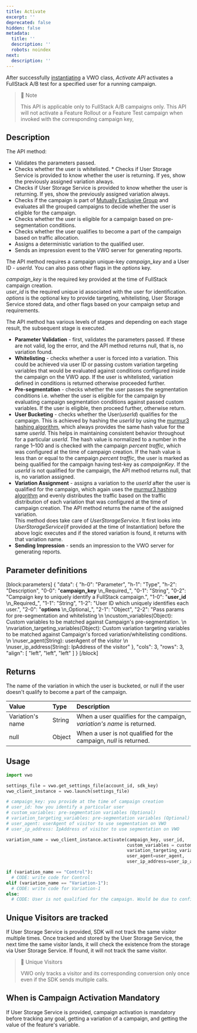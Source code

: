 ```yaml
---
title: Activate
excerpt: ''
deprecated: false
hidden: false
metadata:
  title: ''
  description: ''
  robots: noindex
next:
  description: ''
---
```

After successfully [instantiating](https://developers.vwo.com/docs/python-launch) a VWO class, _Activate API_ activates a FullStack A/B test for a specified user for a running campaign.

> 📘 Note
> 
> This API is applicable only to FullStack A/B campaigns only. This API will not activate a Feature Rollout or a Feature Test campaign when invoked with the corresponding campaign key,

## Description

The API method:

- Validates the parameters passed.
- Checks whether the user is whitelisted.  \* Checks if User Storage Service is provided to know whether the user is returning. If yes, show the previously assigned variation always.
- Checks if User Storage Service is provided to know whether the user is returning. If yes, show the previously assigned variation always.
- Checks if the campaign is part of [Mutually Exclusive Group](https://developers.vwo.com/docs/mutually-exclusive-groups) and evaluates all the grouped campaigns to decide whether the user is eligible for the campaign.
- Checks whether the user is eligible for a campaign based on pre-segmentation conditions.
- Checks whether the user qualifies to become a part of the campaign based on traffic allocation.
- Assigns a deterministic variation to the qualified user.
- Sends an impression event to the VWO server for generating reports.

The API method requires a campaign unique-key _campaign_key_ and a User ID - _userId_. You can also pass other flags in the _options_ key. 

_campaign_key_ is the required key provided at the time of FullStack campaign creation.  
_user_id_ is the required unique id associated with the user for identification.  
_options_ is the optional key to provide targeting, whitelisting, User Storage Service stored data, and other flags based on your campaign setup and requirements.

The API method has various levels of stages and depending on each stage result, the subsequent stage is executed.

- **Parameter Validation** - first, validates the parameters passed. If these are not valid, log the error, and the API method returns null, that is, no variation found.
- **Whitelisting** - checks whether a user is forced into a variation. This could be achieved via user ID or passing custom variation targeting variables that would be evaluated against conditions configured inside the campaign on the VWO app. If the user is whitelisted, variation defined in conditions is returned otherwise proceeded further.
- **Pre-segmentation** - checks whether the user passes the segmentation conditions i.e. whether the user is eligible for the campaign by evaluating campaign segmentation conditions against passed custom variables. If the user is eligible, then proceed further, otherwise return. 
- **User Bucketing** - checks whether the User(_userId_) qualifies for the campaign. This is achieved by hashing the _userId_ by using the [murmur3 hashing algorithm](https://en.wikipedia.org/wiki/MurmurHash), which always provides the same hash value for the same _userId_. This helps in maintaining consistent behavior throughout for a particular _userId_. The hash value is normalized to a number in the range 1–100 and is checked with the campaign _percent traffic_, which was configured at the time of campaign creation. If the hash value is less than or equal to the campaign _percent traffic_, the user is marked as being qualified for the campaign having test-key as _campaignKey_. If the _userId_ is not qualified for the campaign, the API method returns null, that is, no variation assigned.
- **Variation Assignment** - assigns a variation to the _userId_ after the user is qualified for the campaign, which again uses the [murmur3 hashing algorithm](https://en.wikipedia.org/wiki/MurmurHash) and evenly distributes the traffic based on the traffic distribution of each variation that was configured at the time of campaign creation. The API method returns the name of the assigned variation.  
  This method does take care of _UserStorageService_. It first looks into _UserStorageService_(if provided at the time of Instantiation) before the above logic executes and if the stored variation is found, it returns with that variation name.
- **Sending Impression** - sends an impression to the VWO server for generating reports.

## Parameter definitions

[block:parameters]
{
  "data": {
    "h-0": "Parameter",
    "h-1": "Type",
    "h-2": "Description",
    "0-0": "**campaign_key**  \n_Required_",
    "0-1": "String",
    "0-2": "Campaign key to uniquely identify a FullStack campaign.",
    "1-0": "**user_id**  \n_Required_",
    "1-1": "String",
    "1-2": "User ID which uniquely identifies each user.",
    "2-0": "**options**  \n_Optional_",
    "2-1": "Object",
    "2-2": "Pass params for pre-segmentation and whitelisting  \n  \ncustom_variables(Object): Custom variables to be matched  against Campaign's pre-segmentation.  \n  \nvariation_targeting_variables(Object): Custom variation targeting variables to be matched  against Campaign's forced variation/whitelisting conditions.  \n  \nuser_agent(String): userAgent of the visitor  \n  \nuser_ip_address(String): IpAddress of the visitor"
  },
  "cols": 3,
  "rows": 3,
  "align": [
    "left",
    "left",
    "left"
  ]
}
[/block]


## Returns

The name of the variation in which the user is bucketed, or null if the user doesn't qualify to become a part of the campaign.

| Value            | Type   | Description                                                             |
| :--------------- | :----- | :---------------------------------------------------------------------- |
| Variation's name | String | When a user qualifies for the campaign, _variation's name_ is returned. |
| null             | Object | When a user is not qualified for the campaign, _null_ is returned.      |

## Usage

```python
import vwo

settings_file = vwo.get_settings_file(account_id, sdk_key)
vwo_client_instance = vwo.launch(settings_file)

# campaign_key: you provide at the time of campaign creation
# user_id: how you identify a particular user
# custom_variables: pre-segmentation variables (Optional)
# variation_targeting_variables: pre-segmentation variables (Optional)
# user_agent: userAgent of visitor to use segmentation on VWO
# user_ip_address: IpAddress of visitor to use segmentation on VWO

variation_name = vwo_client_instance.activate(campaign_key, user_id, 
                                              custom_variables = custom_variables,
                                              variation_targeting_variables = variation_targeting_variables, 
                                              user_agent=user_agent,
                                              user_ip_address=user_ip_address)

if (variation_name == "Control"):
  # CODE: write code for Control
elif (variation_name == "Variation-1"):
  # CODE: write code for Variation-1
else:
  # CODE: User is not qualified for the campaign. Would be due to configuring campaign's percent-traffic less than 100% while creating or updating a FullStack campaign.
```

## Unique Visitors are tracked

If User Storage Service is provided, SDK will not track the same visitor multiple times. Once tracked and stored by the User Storage Service, the next time the same visitor lands, it will check the existence from the storage via User Storage Service. If found, it will not track the same visitor.

> 🚧 Unique Visitors
> 
> VWO only tracks a visitor and its corresponding conversion only once even if the SDK sends multiple calls.

## When is Campaign Activation Mandatory

If User Storage Service is provided, campaign activation is mandatory before tracking any goal, getting a variation of a campaign, and getting the value of the feature's variable.
